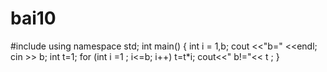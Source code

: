 # bai10
#include <iostream>
using namespace std;
int main()
{
    int i = 1,b;
	cout <<"b=" <<endl;
	cin >> b;
    int t=1;
	for (int i =1 ; i<=b; i++)
		t=t*i;
    cout<<" b!="<< t ;
}
